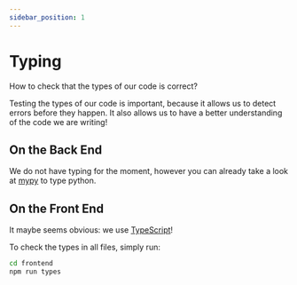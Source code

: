 ```yaml
---
sidebar_position: 1
---
```


# Typing

How to check that the types of our code is correct?

Testing the types of our code is important, because it allows us to detect
errors before they happen. It also allows us to have a better understanding of
the code we are writing!

## On the Back End

We do not have typing for the moment, however you can already take a look at
[mypy](https://mypy.readthedocs.io/en/stable/) to type python.

## On the Front End

It maybe seems obvious: we use [TypeScript](https://www.typescriptlang.org/)!

To check the types in all files, simply run:

```bash
cd frontend
npm run types
```
